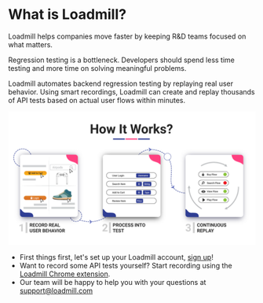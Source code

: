 # What is Loadmill?

Loadmill helps companies move faster by keeping R&D teams focused on what matters. 

Regression testing is a bottleneck. Developers should spend less time testing and more time on solving meaningful problems.

Loadmill automates backend regression testing by replaying real user behavior. Using smart recordings, Loadmill can create and replay thousands of API tests based on actual user flows within minutes. 

![](.gitbook/assets/shacharlands855.png)

* First things first, let's set up your Loadmill account, [sign up](https://www.loadmill.com/app/signup)!
* Want to record some API tests yourself? Start recording using the [Loadmill Chrome extension](https://chrome.google.com/webstore/detail/loadmill-recorder/gdkmnfehipofdefhpegbgkkocinlaofd?hl=en).
* Our team will be happy to help you with your questions at [support@loadmill.com](mailto:support@loadmill.com)   



